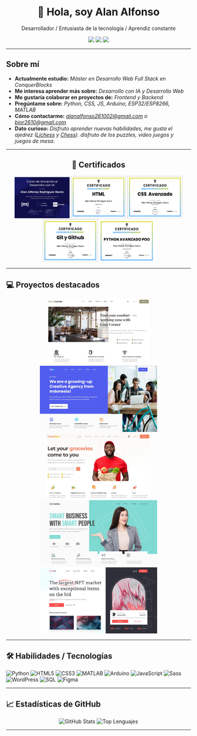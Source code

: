 <!-- Header / saludo -->
<h1 align="center">👋 Hola, soy Alan Alfonso</h1>
<p align="center">Desarrollador / Entusiasta de la tecnología / Aprendiz constante</p>
<p align="center">
  <a href="https://www.instagram.com/a.bior26?utm_source=qr&igsh=MWF6MW1yenV4Zmo1NA=="><img src="https://img.shields.io/badge/Instagram-E4405F?style=for-the-badge&logo=instagram&logoColor=white"></a> 
  <a href="https://www.linkedin.com/in/alan-alfonso-rodr%C3%ADguez-ibarra-294211203/"><img src="https://img.shields.io/badge/LinkedIn-0077B5?style=for-the-badge&logo=linkedin&logoColor=white"></a> 
  <a href="mailto:alanalfonso261002@gmail.com"><img src="https://img.shields.io/badge/Gmail-D14836?style=for-the-badge&logo=gmail&logoColor=white"></a>
</p>


---

## Sobre mí

- **Actualmente estudio:** *Máster en Desarrollo Web Full Stack en ConquerBlocks*
- **Me interesa aprender más sobre:** *Desarrollo con IA y Desarrollo Web*
- **Me gustaría colaborar en proyectos de:** *Frontend y Backend*
- **Pregúntame sobre:** *Python, CSS, JS, Arduino, ESP32/ESP8266, MATLAB*
- **Cómo contactarme:** *alanalfonso261002@gmail.com o bior2610@gmail.com*
- **Dato curioso:** *Disfruto aprender nuevas habilidades, me gusta el ajedrez (<a href="https://lichess.org/@/AARI261002">Lichess</a> y <a href="https://www.chess.com/member/aari261002">Chess</a>). disfruto de los puzzles, video juegos y juegos de mesa.*

---

<h2 align="center">🏅 Certificados</h2>
<!--
<table align="center">
  <thead>
    <tr>
      <th>📜 Certificado / Logro</th>
      <th>🏫 Institución</th>
      <th>📅 Año</th>
      <th>🔗 Enlace</th>
    </tr>
  </thead>
  <tbody>
    <tr>
      <td>PARTICIPACIÓN EN EL CONGRESO DEL PRIMER VERANO INTERNACIONAL DE INVESTIGACIÓN EN CIENCIA Y TECNOLOGÍA, ORGANIZADO POR EL TECNOLÓGICO NACIONAL DE MÉXICO.</td>
      <td>Instituto Tecnológico de Apizaco</td>
      <td>15 AL 18 DE OCTUBRE DE 2024</td>
      <td><a href="https://drive.google.com/file/d/1ulPGGyBkTvAt9J4T9NjEXBCueHHKIL0q/view?usp=sharing">Recocimiento</a></td>
    </tr>
    <tr>
      <td>PARTICIPACIÓN COMO ESTUDIANTE EN EL PRIMER VERANO INTERNACIONAL DE INVESTIGACIÓN EN CIENCIA Y TECNOLOGÍA DEL TECNOLÓGICO NACIONAL DE MÉXICO</td>
      <td>Instituto Tecnológico de Apizaco</td>
      <td>17 DE JUNIO AL 26 DE JULIO DE 2024</td>
      <td><a href="https://drive.google.com/file/d/1eDv37EpdteJ97Pd63ynaQ1L23mN1J2Pr/view?usp=sharing">Recocimiento</a></td>
    </tr>
    <tr>
      <td>Hackathon Nacional - 2do Lugar</td>
      <td>Universidad X</td>
      <td>2022</td>
      <td><a href="#">Ver</a></td>
    </tr>
  </tbody>
</table>
-->
<p align="center">
  <img width="150px" src="Certificdos/Mostrar/Certificado_Iniciacion_al_desarrollo_con_IA.jpg" alt="Desarrollo_con_IA" /> 
  <img width="150px" src="Certificdos/Mostrar/Certificacion-Final-HTML-ConquerBlocks.jpg" alt="HTML" /> 
  <img width="150px" src="Certificdos/Mostrar/Certificacion-Teorica-Avanzada-CSS.jpg" alt="CSS" /> 
  <img width="150px" src="Certificdos/Mostrar/Git-y-Github-ConquerBlocks.jpg" alt="Git_y_Github" />
  <img width="150px" src="Certificdos/Mostrar/Python_Avanzado_POO.jpg" alt="Python_POO" />
</p>

---

## 💻 Proyectos destacados
<p align="center">
  <img height="180px" src="Proyectos/Coworking_Space.jpg" alt="Coworking_Space"/> 
  <img height="180px" src="Proyectos/Creative_Company.jpg" alt="Creative_Company"/> 
  <img height="180px" src="Proyectos/Grocery_Store.jpg" alt="Grocery_Store"/> 
  <img height="180px" src="Proyectos/Header_Business_Agency.jpg" alt="Header_Business_Agency"/> 
  <img height="180px" src="Proyectos/NFT_Marketplace.jpg" alt="NFT_Marketplace"/> 
</p>

---

## 🛠️ Habilidades / Tecnologías

<p align="left">
  <img src="https://cdn.jsdelivr.net/gh/devicons/devicon/icons/python/python-original.svg" alt="Python" width="40" height="40"/>
  <img src="https://cdn.jsdelivr.net/gh/devicons/devicon/icons/html5/html5-original.svg" alt="HTML5" width="40" height="40"/>
  <img src="https://cdn.jsdelivr.net/gh/devicons/devicon/icons/css3/css3-original.svg" alt="CSS3" width="40" height="40"/>
  <img src="https://cdn.jsdelivr.net/gh/devicons/devicon/icons/matlab/matlab-original.svg" alt="MATLAB" width="40" height="40"/>
  <img src="https://cdn.jsdelivr.net/gh/devicons/devicon/icons/arduino/arduino-original.svg" alt="Arduino" width="40" height="40"/>
  <img src="https://cdn.jsdelivr.net/gh/devicons/devicon/icons/javascript/javascript-original.svg" alt="JavaScript" width="40" height="40"/>
  <img src="https://cdn.jsdelivr.net/gh/devicons/devicon/icons/sass/sass-original.svg" alt="Sass" width="40" height="40"/>
  <img src="https://cdn.jsdelivr.net/gh/devicons/devicon/icons/wordpress/wordpress-original.svg" alt="WordPress" width="40" height="40"/>
  <img src="https://cdn.jsdelivr.net/gh/devicons/devicon/icons/mysql/mysql-original.svg" alt="SQL" width="40" height="40"/>
  <img src="https://upload.wikimedia.org/wikipedia/commons/3/33/Figma-logo.svg" alt="Figma" width="40" height="40"/>
</p>

---

## 📈 Estadísticas de GitHub

<p align="center">
  <img src="https://github-readme-stats.vercel.app/api?username=AlanBIOR&show_icons=true&theme=radical" alt="GitHub Stats" />
  <img src="https://github-readme-stats.vercel.app/api/top-langs/?username=AlanBIOR&layout=compact" alt="Top Lenguajes" />
</p>

---

